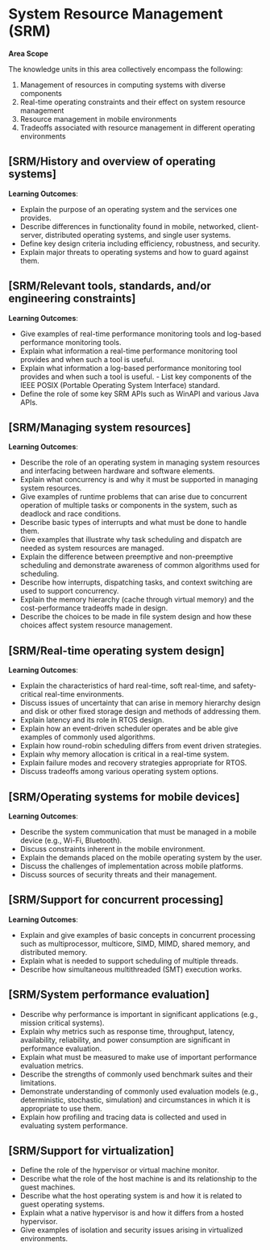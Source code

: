 # System Resource Management (SRM)

**Area Scope**

The knowledge units in this area collectively encompass the following:

1. Management of resources in computing systems with diverse components
2. Real-time operating constraints and their effect on system resource management
3. Resource management in mobile environments
4. Tradeoffs associated with resource management in different operating environments

## [SRM/History and overview of operating systems]

**Learning Outcomes**:

- Explain the purpose of an operating system and the services one provides.
- Describe differences in functionality found in mobile, networked, client-server, distributed operating systems, and single user systems. 
- Define key design criteria including efficiency, robustness, and security.
- Explain major threats to operating systems and how to guard against them.

## [SRM/Relevant tools, standards, and/or engineering constraints]

**Learning Outcomes**:

- Give examples of real-time performance monitoring tools and log-based performance monitoring tools.
- Explain what information a real-time performance monitoring tool provides and when such a tool is useful. 
- Explain what information a log-based performance monitoring tool provides and when such a tool is useful. - List key components of the IEEE POSIX (Portable Operating System Interface) standard.
- Define the role of some key SRM APIs such as WinAPI and various Java APIs.

## [SRM/Managing system resources]

**Learning Outcomes**:

- Describe the role of an operating system in managing system resources and interfacing between hardware and software elements.
- Explain what concurrency is and why it must be supported in managing system resources.
- Give examples of runtime problems that can arise due to concurrent operation of multiple tasks or components in the system, such as deadlock and race conditions.
- Describe basic types of interrupts and what must be done to handle them.
- Give examples that illustrate why task scheduling and dispatch are needed as system resources are managed.
- Explain the difference between preemptive and non-preemptive scheduling and demonstrate awareness of common algorithms used for scheduling.
- Describe how interrupts, dispatching tasks, and context switching are used to support concurrency.
- Explain the memory hierarchy (cache through virtual memory) and the cost-performance tradeoffs made in design.
- Describe the choices to be made in file system design and how these choices affect system resource management.

## [SRM/Real-time operating system design]

**Learning Outcomes**:

- Explain the characteristics of hard real-time, soft real-time, and safety-critical real-time environments.
- Discuss issues of uncertainty that can arise in memory hierarchy design and disk or other fixed storage design and methods of
addressing them.
- Explain latency and its role in RTOS design.
- Explain how an event-driven scheduler operates and be able give examples of commonly used algorithms.
- Explain how round-robin scheduling differs from event driven strategies.
- Explain why memory allocation is critical in a real-time system.
- Explain failure modes and recovery strategies appropriate for RTOS.
- Discuss tradeoffs among various operating system options.

## [SRM/Operating systems for mobile devices]

**Learning Outcomes**:

- Describe the system communication that must be managed in a mobile device (e.g., Wi-Fi, Bluetooth). 
- Discuss constraints inherent in the mobile environment.
- Explain the demands placed on the mobile operating system by the user.
- Discuss the challenges of implementation across mobile platforms.
- Discuss sources of security threats and their management. 

## [SRM/Support for concurrent processing]

**Learning Outcomes**:

- Explain and give examples of basic concepts in concurrent processing such as multiprocessor, multicore, SIMD, MIMD, shared memory, and distributed memory.
- Explain what is needed to support scheduling of multiple threads.
- Describe how simultaneous multithreaded (SMT) execution works.

## [SRM/System performance evaluation]

- Describe why performance is important in significant applications (e.g., mission critical systems).
- Explain why metrics such as response time, throughput, latency, availability, reliability, and power consumption are significant in performance evaluation.
- Explain what must be measured to make use of important performance evaluation metrics.
- Describe the strengths of commonly used benchmark suites and their limitations.
- Demonstrate understanding of commonly used evaluation models (e.g., deterministic, stochastic, simulation) and circumstances in
which it is appropriate to use them.
- Explain how profiling and tracing data is collected and used in evaluating system performance.

## [SRM/Support for virtualization]

- Define the role of the hypervisor or virtual machine monitor.
- Describe what the role of the host machine is and its relationship to the guest machines.
- Describe what the host operating system is and how it is related to guest operating systems. 
- Explain what a native hypervisor is and how it differs from a hosted hypervisor.
- Give examples of isolation and security issues arising in virtualized environments.